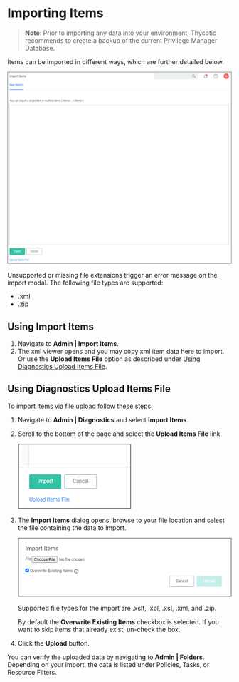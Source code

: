 [title]: # (Import Items)
[tags]: # (overview)
[priority]: # (9)
# Importing Items

>**Note**:
>Prior to importing any data into your environment, Thycotic recommends to create a backup of the current Privilege Manager Database.

Items can be imported in different ways, which are further detailed below.

![Import Items](images/import.png)

Unsupported or missing file extensions trigger an error message on the import modal. The following file types are supported:

* .xml
* .zip

## Using Import Items

1. Navigate to __Admin | Import Items__.
1. The xml viewer opens and you may copy xml item data here to import. Or use the __Upload Items File__ option as described under [Using Diagnostics Upload Items File](index.md#using_diagnostics_upload_items_file).

## Using Diagnostics Upload Items File

To import items via file upload follow these steps:

1. Navigate to __Admin | Diagnostics__ and select __Import Items__.
1. Scroll to the bottom of the page and select the __Upload Items File__ link.

   ![Upload Item File link](images/link.png)
1. The __Import Items__ dialog opens, browse to your file location and select the file containing the data to import.

   ![Import Items dialog box](images/modal.png) 

   Supported file types for the import are .xslt, .xbl, .xsl, .xml, and .zip.

   By default the __Overwrite Existing Items__ checkbox is selected. If you want to skip items that already exist, un-check the box.
1. Click the __Upload__ button.

You can verify the uploaded data by navigating to __Admin | Folders__. Depending on your import, the data is listed under Policies, Tasks, or Resource Filters.
